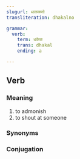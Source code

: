 ```yaml
---
slugurl: धाकळणो
transliteration: dhakalno

grammar:
  verb:
    term: धकेळ
    trans: dhakal
    ending: a

---
```


## Verb

### Meaning

<word-meanings>

1. to admonish
2. to shout at someone

</word-meanings>

### Synonyms

<word-synonyms :syns="['बळडाणो', 'चिल्लाणो', 'फटकारणो', 'झिड़कणो']"></word-synonyms>

### Conjugation

<verb-conj :grammar="grammar"></verb-conj>
